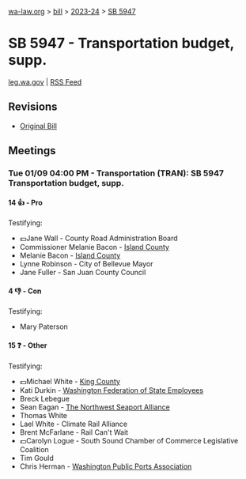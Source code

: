 [wa-law.org](/) > [bill](/bill/) > [2023-24](/bill/2023-24/) > [SB 5947](/bill/2023-24/sb/5947/)

# SB 5947 - Transportation budget, supp.
[leg.wa.gov](https://app.leg.wa.gov/billsummary?BillNumber=5947&Year=2023&Initiative=false) | [RSS Feed](./rss.xml)

## Revisions
* [Original Bill](1/)

## Meetings
### Tue 01/09 04:00 PM - Transportation (TRAN): SB 5947 Transportation budget, supp.
#### 14 👍 - Pro
Testifying:
* 💵Jane Wall - County Road Administration Board
* Commissioner Melanie Bacon - [Island County](/org/island_county/)
* Melanie Bacon - [Island County](/org/island_county/)
* Lynne Robinson - City of Bellevue Mayor
* Jane Fuller - San Juan County Council

#### 4 👎 - Con
Testifying:
* Mary Paterson

#### 15 ❓ - Other
Testifying:
* 💵Michael White - [King County](/org/king_county/)
* Kati Durkin - [Washington Federation of State Employees](/org/washington_federation_of_state_employees/)
* Breck Lebegue
* Sean Eagan - [The Northwest Seaport Alliance](/org/the_northwest_seaport_alliance/)
* Thomas White
* Lael White - Climate Rail Alliance
* Brent McFarlane - Rail Can't Wait
* 💵Carolyn Logue - South Sound Chamber of Commerce Legislative Coalition
* Tim Gould
* Chris Herman - [Washington Public Ports Association](/org/washington_public_ports_association/)
